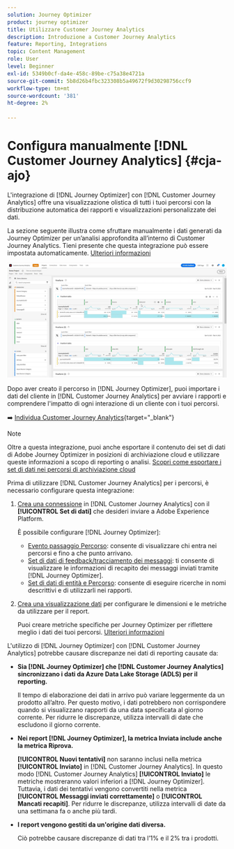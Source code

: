 ```yaml
---
solution: Journey Optimizer
product: journey optimizer
title: Utilizzare Customer Journey Analytics
description: Introduzione a Customer Journey Analytics
feature: Reporting, Integrations
topic: Content Management
role: User
level: Beginner
exl-id: 5349b0cf-da4e-458c-89be-c75a38e4721a
source-git-commit: 5b8d26b4fbc323308b5a49672f9d30298756ccf9
workflow-type: tm+mt
source-wordcount: '381'
ht-degree: 2%

---
```


# Configura manualmente [!DNL Customer Journey Analytics] {#cja-ajo}

L&#39;integrazione di [!DNL Journey Optimizer] con [!DNL Customer Journey Analytics] offre una visualizzazione olistica di tutti i tuoi percorsi con la distribuzione automatica dei rapporti e visualizzazioni personalizzate dei dati.

La sezione seguente illustra come sfruttare manualmente i dati generati da Journey Optimizer per un’analisi approfondita all’interno di Customer Journey Analytics. Tieni presente che questa integrazione può essere impostata automaticamente. [Ulteriori informazioni](report-gs-cja.md)

![](assets/cja.png)

Dopo aver creato il percorso in [!DNL Journey Optimizer], puoi importare i dati del cliente in [!DNL Customer Journey Analytics] per avviare i rapporti e comprendere l&#39;impatto di ogni interazione di un cliente con i tuoi percorsi.

➡️ [Individua Customer Journey Analytics](https://experienceleague.adobe.com/en/docs/analytics-platform/using/integrations/ajo#manually-configure-a-data-view-to-be-used-with-journey-optimizer){target="_blank"}

>[!NOTE]
>
>Oltre a questa integrazione, puoi anche esportare il contenuto dei set di dati di Adobe Journey Optimizer in posizioni di archiviazione cloud e utilizzare queste informazioni a scopo di reporting o analisi. [Scopri come esportare i set di dati nei percorsi di archiviazione cloud](../data/export-datasets.md)
>

Prima di utilizzare [!DNL Customer Journey Analytics] per i percorsi, è necessario configurare questa integrazione:

1. [Crea una connessione](https://experienceleague.adobe.com/docs/analytics-platform/using/cja-connections/create-connection.html) in [!DNL Customer Journey Analytics] con il **[!UICONTROL Set di dati]** che desideri inviare a Adobe Experience Platform.

   È possibile configurare [!DNL Journey Optimizer]:
   * [Evento passaggio Percorso](../data/datasets-query-examples.md#journey-step-event): consente di visualizzare chi entra nei percorsi e fino a che punto arrivano.
   * [Set di dati di feedback/tracciamento dei messaggi](../data/datasets-query-examples.md#message-feedback-event-dataset): ti consente di visualizzare le informazioni di recapito dei messaggi inviati tramite [!DNL Journey Optimizer].
   * [Set di dati di entità e Percorso](../data/datasets-query-examples.md#entity-dataset): consente di eseguire ricerche in nomi descrittivi e di utilizzarli nei rapporti.

1. [Crea una visualizzazione dati](https://experienceleague.adobe.com/docs/analytics-platform/using/cja-dataviews/create-dataview.html?lang=it) per configurare le dimensioni e le metriche da utilizzare per il report.

   Puoi creare metriche specifiche per Journey Optimizer per riflettere meglio i dati dei tuoi percorsi. [Ulteriori informazioni](https://experienceleague.adobe.com/docs/analytics-platform/using/integrations/ajo.html#configure-the-data-view-to-accommodate-journey-optimizer-dimensions-and-metrics)

L&#39;utilizzo di [!DNL Journey Optimizer] con [!DNL Customer Journey Analytics] potrebbe causare discrepanze nei dati di reporting causate da:

* **Sia [!DNL Journey Optimizer] che [!DNL Customer Journey Analytics] sincronizzano i dati da Azure Data Lake Storage (ADLS) per il reporting.**

  Il tempo di elaborazione dei dati in arrivo può variare leggermente da un prodotto all’altro. Per questo motivo, i dati potrebbero non corrispondere quando si visualizzano rapporti da una data specificata al giorno corrente. Per ridurre le discrepanze, utilizza intervalli di date che escludono il giorno corrente.

* **Nei report [!DNL Journey Optimizer], la metrica Inviata include anche la metrica Riprova.**

  **[!UICONTROL Nuovi tentativi]** non saranno inclusi nella metrica **[!UICONTROL Inviato]** in [!DNL Customer Journey Analytics]. In questo modo [!DNL Customer Journey Analytics] **[!UICONTROL Inviato]** le metriche mostreranno valori inferiori a [!DNL Journey Optimizer]. Tuttavia, i dati dei tentativi vengono convertiti nella metrica **[!UICONTROL Messaggi inviati correttamente]** o **[!UICONTROL Mancati recapiti]**.
Per ridurre le discrepanze, utilizza intervalli di date da una settimana fa o anche più tardi.

* **I report vengono gestiti da un&#39;origine dati diversa.**

  Ciò potrebbe causare discrepanze di dati tra l’1% e il 2% tra i prodotti.
